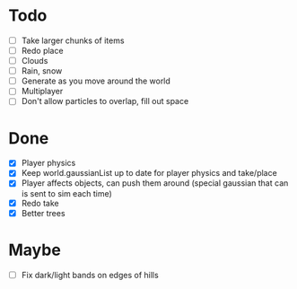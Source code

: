 # Todo

- [ ] Take larger chunks of items
- [ ] Redo place
- [ ] Clouds
- [ ] Rain, snow
- [ ] Generate as you move around the world
- [ ] Multiplayer
- [ ] Don't allow particles to overlap, fill out space

# Done

- [x] Player physics
- [x] Keep world.gaussianList up to date for player physics and take/place
- [x] Player affects objects, can push them around (special gaussian that can is sent to sim each time)
- [x] Redo take
- [x] Better trees

# Maybe

- [ ] Fix dark/light bands on edges of hills
